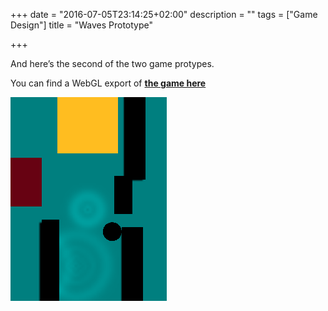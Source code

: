+++
date = "2016-07-05T23:14:25+02:00"
description = ""
tags = ["Game Design"]
title = "Waves Prototype"

+++

And here’s the second of the two game protypes.

You can find a WebGL export of [**the game here**](http://pheara.github.io/waves/)

<img src="/media/feather_and_waves/waves_prototype.png" class="figure">
<!--more-->
